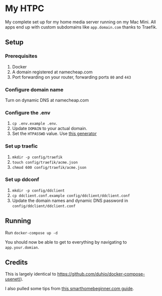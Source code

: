 # My HTPC

My complete set up for my home media server running on my Mac Mini.  All apps end up with custom subdomains like `app.domain.com` thanks to Traefik.

## Setup

### Prerequisites
1. Docker
2. A domain registered at namecheap.com
3. Port forwarding on your router, forwarding ports `80` and `443`

### Configure domain name
Turn on dynamic DNS at namecheap.com

### Configure the .env
1. `cp .env.example .env`.
2. Update `DOMAIN` to your actual domain.
3. Set the `HTPASSWD` value.  Use [this generator](http://www.htaccesstools.com/htpasswd-generator/)

### Set up traefic
1. `mkdir -p config/traefik`
2. `touch config/traefik/acme.json`
3. `chmod 600 config/traefik/acme.json`

### Set up ddconf
1. `mkdir -p config/ddclient`
2. `cp ddclient.conf.example config/ddclient/ddclient.conf`
3. Update the domain names and dynamic DNS password in `config/ddclient/ddclient.conf`

## Running
Run `docker-compose up -d`

You should now be able to get to everything by navigating to `app.your.domian`.

## Credits
This is largely identical to [https://github.com/duhio/docker-compose-usenet)](https://github.com/duhio/docker-compose-usenet)).

I also pulled some tips from [this smarthomebeginner.com guide](https://www.smarthomebeginner.com/traefik-reverse-proxy-tutorial-for-docker/).
